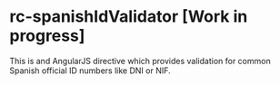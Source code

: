 # rc-spanishIdValidator [Work in progress] 

This is and AngularJS directive which provides validation for common Spanish official ID numbers like DNI or NIF.

